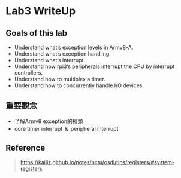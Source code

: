 # Lab3 WriteUp

## Goals of this lab
- Understand what’s exception levels in Armv8-A.
- Understand what’s exception handling.
- Understand what’s interrupt.
- Understand how rpi3’s peripherals interrupt the CPU by interrupt controllers.
- Understand how to multiplex a timer.
- Understand how to concurrently handle I/O devices.

## 重要觀念

- 了解Armv8 exception的種類
- core timer interrupt ＆ peripheral interrupt


## Reference
> https://kaiiiz.github.io/notes/nctu/osdi/tips/registers/#system-registers